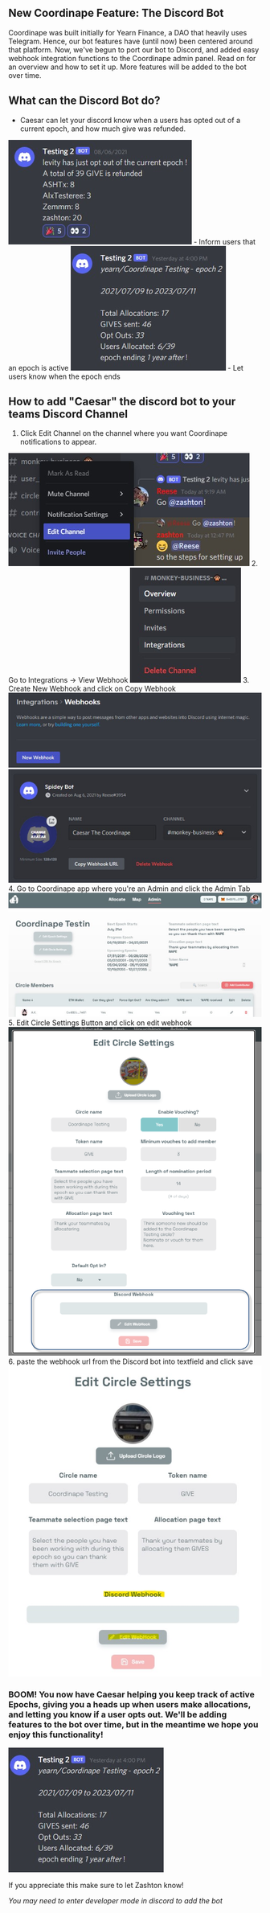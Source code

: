 ## New Coordinape Feature: The Discord Bot

Coordinape was built initially for Yearn Finance, a DAO that heavily uses Telegram.  Hence, our bot features have (until now) been centered around that platform.  Now, we've begun to port our bot to Discord, and added easy webhook integration functions to the Coordinape admin panel.  Read on for an overview and how to set it up.  More features will be added to the bot over time.

## What can the Discord Bot do?

- Caesar can let your discord know when a users has opted out of a current epoch, and how much give was refunded.
<img src="/images/Bot Opted Out.jpg">
- Inform users that an epoch is active
<img src="/images/Bot Comment.jpg">
- Let users know when the epoch ends

## How to add "Caesar" the discord bot to your teams Discord Channel

1. Click Edit Channel on the channel where you want Coordinape notifications to appear.
<img src="/images/Edit Channel.jpg">
2. Go to Integrations -> View Webhook
<img src="/images/Integrations.jpg">
3. Create New Webhook and click on Copy Webhook
<img src="/images/New Webhook.jpg">
<img src="/images/Name Webhook.jpg">
4. Go to Coordinape app where you're an Admin and click the Admin Tab
<img src="/images/Admin.jpg">
5. Edit Circle Settings Button and click on edit webhook
<img src="/images/Edit Webhook.png">
6. paste the webhook url from the Discord bot into textfield and click save
<img src="/images/Discord Webook.jpg">

### BOOM! You now have Caesar helping you keep track of active Epochs, giving you a heads up when users make allocations, and letting you know if a user opts out. We'll be adding features to the bot over time, but in the meantime we hope you enjoy this functionality! 

<img src="/images/Bot Comment.jpg"> 

If you appreciate this make sure to let Zashton know!

_You may need to enter developer mode in discord to add the bot_
